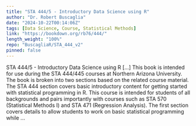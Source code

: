 ```yaml
---
title: "STA 444/5 - Introductory Data Science using R"
author: "Dr. Robert Buscaglia"
date: "2024-10-22T00:14:06Z"
tags: [Data Science, Course, Statistical Methods]
link: "https://bookdown.org/rb76/444/"
length_weight: "100%"
repo: "BuscagliaR/STA_444_v2"
pinned: false
---
```


STA 444/5 - Introductory Data Science using R [...] This book is intended for use during the STA 444/445 courses at Northern Arizona University. The book is broken into two sections based on the related course material. The STA 444 section covers basic introductory content for getting started with statistical programming in R. This course is intended for students of all backgrounds and pairs importantly with courses such as STA 570 (Statistical Methods I) and STA 471 (Regression Analysis). The first section covers details to allow students to work on basic statistical programming while ...

